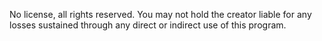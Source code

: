 No license, all rights reserved.
You may not hold the creator liable for any losses sustained through any direct or indirect use of this program.
